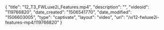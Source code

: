 {
    "title": "12_T3_FWLuxe2i_Features.mp4",
    "description": "",
    "videoid": "119766820",
    "date_created": "1506541770",
    "date_modified": "1506603005",
    "type": "captivate",
    "layout": "video",
    "url": "\/v\/12-fwluxe2i-features-mp4\/119766820"
}